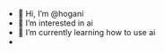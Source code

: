 - 👋 Hi, I’m @hogani
- 👀 I’m interested in ai
- 🌱 I’m currently learning how to use ai
- 

<!---
hogani/hogani is a ✨ special ✨ repository because its `README.md` (this file) appears on your GitHub profile.
You can click the Preview link to take a look at your changes.
--->
